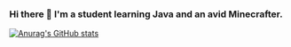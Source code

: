 ### Hi there 👋 I'm a student learning Java and an avid Minecrafter.

[![Anurag's GitHub stats](https://github-readme-stats.vercel.app/api?username=OJS05)](https://github.com/anuraghazra/github-readme-stats)


<!--
**OJS05/OJS05** is a ✨ _special_ ✨ repository because its `README.md` (this file) appears on your GitHub profile.

Here are some ideas to get you started:

- 🔭 I’m currently working on ...
- 🌱 I’m currently learning ...
- 👯 I’m looking to collaborate on ...
- 🤔 I’m looking for help with ...
- 💬 Ask me about ...
- 📫 How to reach me: ...
- 😄 Pronouns: ...
- ⚡ Fun fact: ...
-->
